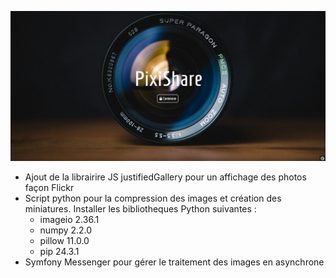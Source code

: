 ![alt text](https://github.com/SebastienHerbreteau/pixishare/blob/master/screenshot.jpg?raw=true)

- Ajout de la librairire JS justifiedGallery pour un affichage des photos façon Flickr
- Script python pour la compression des images et création des miniatures. Installer les bibliotheques Python suivantes :
    - imageio 2.36.1
    - numpy   2.2.0
    - pillow  11.0.0
    - pip     24.3.1
- Symfony Messenger pour gérer le traitement des images en asynchrone
